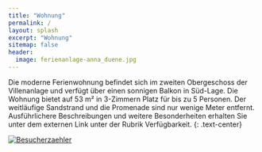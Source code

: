 ```yaml
---
title: "Wohnung"
permalink: /
layout: splash
excerpt: "Wohnung"
sitemap: false
header:
  image: ferienanlage-anna_duene.jpg
---
```

<style>
 td {
    vertical-align: middle;
}
</style>
Die moderne Ferienwohnung befindet sich im zweiten Obergeschoss der Villenanlage und verfügt über einen sonnigen Balkon in Süd-Lage. Die Wohnung bietet auf 53 m² in 3-Zimmern Platz für bis zu 5 Personen. Der weitläufige Sandstrand und die Promenade sind nur wenige Meter entfernt. Ausführlichere Beschreibungen und weitere Besonderheiten erhalten Sie unter dem externen Link unter der Rubrik Verfügbarkeit.
{: .text-center}

<a href="http://www.andyhoppe.com/" title="Besucherzaehler"><img 
src="//c.andyhoppe.com/1503683445" style="border:none" alt="Besucherzaehler" /></a>
